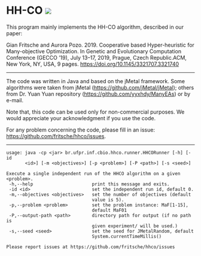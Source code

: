 # HH-CO [![](https://jitpack.io/v/fritsche/hhco.svg)](https://jitpack.io/#fritsche/hhco)

This program mainly implements the HH-CO algorithm, described in our paper:

Gian Fritsche and Aurora Pozo. 2019. Cooperative based Hyper-heuristic for Many-objective Optimization. In Genetic and Evolutionary Computation Conference (GECCO ’19), July 13–17, 2019, Prague, Czech Republic.ACM, New York, NY, USA, 9 pages. https://doi.org/10.1145/3321707.3321740

--- 

The code was written in Java and based on the jMetal framework. 
Some algorithms were taken from jMetal (https://github.com/jMetal/jMetal);
others from Dr. Yuan Yuan repository (https://github.com/yyxhdy/ManyEAs) or by e-mail.

Note that, this code can be used only for non-commercial purposes. 
We would appreciate your acknowledgment if you use the code.

For any problem concerning the code, please fill in an issue: https://github.com/fritsche/hhco/issues.

---

```
usage: java -cp <jar> br.ufpr.inf.cbio.hhco.runner.HHCORunner [-h] [-id
       <id>] [-m <objectives>] [-p <problem>] [-P <path>] [-s <seed>]

Execute a single independent run of the HHCO algorithm on a given
<problem>.
 -h,--help                      print this message and exits.
 -id <id>                       set the independent run id, default 0.
 -m,--objectives <objectives>   set the number of objectives (default
                                value is 5).
 -p,--problem <problem>         set the problem instance: MaF[1-15],
                                default MaF01
 -P,--output-path <path>        directory path for output (if no path is
                                given experiment/ will be used.)
 -s,--seed <seed>               set the seed for JMetalRandom, default
                                System.currentTimeMillis()

Please report issues at https://github.com/fritsche/hhco/issues
```
